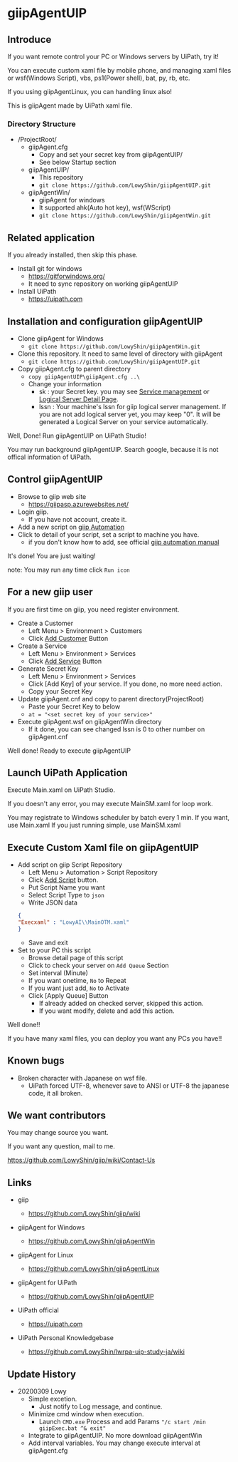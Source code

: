# giipAgentUIP

## Introduce

If you want remote control your PC or Windows servers by UiPath, try it!

You can execute custom xaml file by mobile phone, and managing xaml files or wsf(Windows Script), vbs, ps1(Power shell), bat, py, rb, etc.

If you using giipAgentLinux, you can handling linux also!

This is giipAgent made by UiPath xaml file.

### Directory Structure

* /ProjectRoot/
  * giipAgent.cfg
    * Copy and set your secret key from giipAgentUIP/
    * See below Startup section
  * giipAgentUIP/
    * This repository
    * `git clone https://github.com/LowyShin/giipAgentUIP.git`
  * giipAgentWin/
    * giipAgent for windows
    * It supported ahk(Auto hot key), wsf(WScript)
    * `git clone https://github.com/LowyShin/giipAgentWin.git`

## Related application

If you already installed, then skip this phase.

* Install git for windows
  * https://gitforwindows.org/
  * It need to sync repository on working giipAgentUIP
* Install UiPath
  * https://uipath.com

## Installation and configuration giipAgentUIP

* Clone giipAgent for Windows
  * `git clone https://github.com/LowyShin/giipAgentWin.git`
* Clone this repository. It need to same level of directory with giipAgent
  * `git clone https://github.com/LowyShin/giipAgentUIP.git`
* Copy giipAgent.cfg to parent directory
  * `copy giipAgentUIP\giipAgent.cfg ..\`
  * Change your information
    * sk : your Secret key. you may see [Service management](https://giipasp.azurewebsites.net/view/SMAHTML/ServiceList.asp) or [Logical Server Detail Page](https://giipasp.azurewebsites.net/view/SMAHTML/LSvrList.asp).
    * lssn : Your machine's lssn for giip logical server management. If you are not add logical server yet, you may keep "0". It will be generated a Logical Server on your service automatically.

Well, Done! Run giipAgentUIP on UiPath Studio!

You may run background giipAgentUIP. Search google, because it is not offical information of UiPath.

## Control giipAgentUIP

* Browse to giip web site
  * https://giipasp.azurewebsites.net/
* Login giip.
  * If you have not account, create it. 
* Add a new script on [giip Automation](https://giipasp.azurewebsites.net/view/SMAHTML/ScrRepo.asp)
* Click to detail of your script, set a script to machine you have. 
  * if you don't know how to add, see official [giip automation manual](https://github.com/LowyShin/giip/wiki/Automation)

It's done! You are just waiting!

note: You may run any time click `Run icon`

## For a new giip user

If you are first time on giip, you need register environment.

* Create a Customer
  * Left Menu > Environment > Customers
  * Click [Add Customer](https://giipasp.azurewebsites.net/view/SMAHTML/CustomerAdd.asp) Button 
* Create a Service
  * Left Menu > Environment > Services
  * Click [Add Service](https://giipasp.azurewebsites.net/view/SMAHTML/ServiceAdd.asp) Button 
* Generate Secret Key
  * Left Menu > Environment > Services
  * Click [Add Key] of your service. If you done, no more need action.
  * Copy your Secret Key
* Update giipAgent.cnf and copy to parent directory(ProjectRoot)
  * Paste your Secret Key to below
  * `at = "<set secret key of your service>"`
* Execute giipAgent.wsf on giipAgentWin directory
  * If it done, you can see changed lssn is 0 to other number on giipAgent.cnf

Well done! Ready to execute giipAgentUIP

## Launch UiPath Application

Execute Main.xaml on UiPath Studio.

If you doesn't any error, you may execute MainSM.xaml for loop work.

You may registrate to Windows scheduler by batch every 1 min. If you want, use Main.xaml
If you just running simple, use MainSM.xaml

## Execute Custom Xaml file on giipAgentUIP

* Add script on giip Script Repository
  * Left Menu > Automation > Script Repository
  * Click [Add Script](https://giipaspstg02.azurewebsites.net/view/SMAHTML/ScrPut.asp) button.
  * Put Script Name you want
  * Select Script Type to `json`
  * Write JSON data
  ```json
  {
  "Execxaml" : "LowyAI\\MainOTM.xaml"
  }
  ```
  * Save and exit
* Set to your PC this script
  * Browse detail page of this script
  * Click to check your server on `Add Queue` Section
  * Set interval (Minute)
  * If you want onetime, `No` to Repeat
  * If you want just add, `No` to Activate
  * Click [Apply Queue] Button
    * If already added on checked server, skipped this action.
    * If you want modify, delete and add this action.

Well done!!

If you have many xaml files, you can deploy you want any PCs you have!!

## Known bugs

* Broken character with Japanese on wsf file.
  * UiPath forced UTF-8, whenever save to ANSI or UTF-8 the japanese code, it all broken. 

## We want contributors

You may change source you want.

If you want any question, mail to me. 

https://github.com/LowyShin/giip/wiki/Contact-Us

## Links

* giip
  * https://github.com/LowyShin/giip/wiki
* giipAgent for Windows
  * https://github.com/LowyShin/giipAgentWin
* giipAgent for Linux
  * https://github.com/LowyShin/giipAgentLinux
* giipAgent for UiPath
  * https://github.com/LowyShin/giipAgentUIP

* UiPath official
  * https://uipath.com

* UiPath Personal Knowledgebase
  * https://github.com/LowyShin/lwrpa-uip-study-ja/wiki

## Update History

* 20200309 Lowy
  * Simple excetion.
    * Just notify to Log message, and continue.
  * Minimize cmd window when execution.
    * Launch `CMD.exe` Process and add Params `"/c start /min giipExec.bat ^& exit"`
  * Integrate to giipAgentUIP. No more download giipAgentWin
  * Add interval variables. You may change execute interval at giipAgent.cfg
